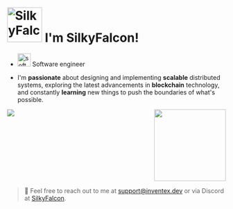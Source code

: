 # <img src="https://i.imgur.com/hwhHLpb.png" alt="SilkyFalcon" width="80"/> I'm SilkyFalcon!

- <img src="https://i.imgur.com/pB5moYT.gif" alt="software engineer" width="30"/> Software engineer

- I'm **passionate** about designing and implementing **scalable** distributed systems, exploring the latest advancements in **blockchain** technology, and constantly **learning** new things to push the boundaries of what's possible.

<div style="display: flex; justify-content: space-between;">
  <img src="https://skillicons.dev/icons?i=java,cs,c,html,js,perl,lua,py,go,cpp,nodejs,docker,kubernetes,linux,mongodb&perline=5">
  <img src="https://lanyard.cnrad.dev/api/445229420869976085" height=165>
</div>

> 📧 Feel free to reach out to me at support@inventex.dev or via Discord at [SilkyFalcon](https://discord.com/users/445229420869976085/).
